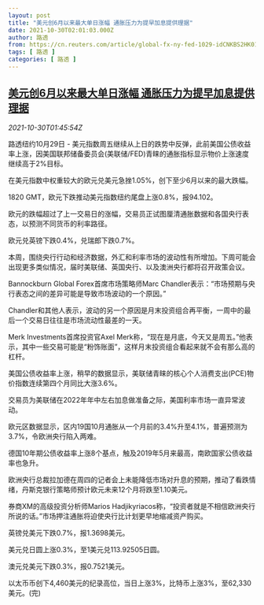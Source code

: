```yaml
---
layout: post
title: "美元创6月以来最大单日涨幅 通胀压力为提早加息提供理据"
date: 2021-10-30T02:01:03.000Z
author: 路透
from: https://cn.reuters.com/article/global-fx-ny-fed-1029-idCNKBS2HK01C
tags: [ 路透 ]
categories: [ 路透 ]
---
```

<!--1635559263000-->
[美元创6月以来最大单日涨幅 通胀压力为提早加息提供理据](https://cn.reuters.com/article/global-fx-ny-fed-1029-idCNKBS2HK01C)
------

<div>
<div><i>2021-10-30T01:45:54Z</i></div><p>路透纽约10月29日 - 美元指数周五继续从上日的跌势中反弹，此前美国公债收益率上涨，因美国联邦储备委员会(美联储/FED)青睐的通胀指标显示物价上涨速度继续高于2%目标。</p><p>在美元指数中权重较大的欧元兑美元急挫1.05%，创下至少6月以来的最大跌幅。</p><p>1820 GMT，欧元下跌推动美元指数纽约尾盘上涨0.8%，报94.102。</p><p>欧元的跌幅超过了上一交易日的涨幅，交易员正试图厘清通胀数据和各国央行表态，以预测不同货币的利率路径。</p><p>欧元兑英镑下跌0.4%，兑瑞郎下跌0.7%。</p><p>本周，围绕央行行动和经济数据，外汇和利率市场的波动性有所增加。下周可能会出现更多类似情况，届时美联储、英国央行、以及澳洲央行都将召开政策会议。</p><p>Bannockburn Global Forex首席市场策略师Marc Chandler表示：“市场预期与央行表态之间的差异可能是导致市场波动的一个原因。”</p><p>Chandler和其他人表示，波动的另一个原因是月末投资组合再平衡，一周中的最后一个交易日往往是市场流动性最差的一天。</p><p>Merk Investments首席投资官Axel Merk称，“现在是月底，今天又是周五。”他表示，其中一些交易可能是“粉饰账面”，这样月末投资组合看起来就不会有那么高的杠杆。</p><p>美国公债收益率上涨，稍早的数据显示，美联储青睐的核心个人消费支出(PCE)物价指数连续第四个月同比大涨3.6%。</p><p>交易员为美联储在2022年年中左右加息做准备之际，美国利率市场一直异常波动。</p><p>欧元区数据显示，区内19国10月通胀从一个月前的3.4%升至4.1%，普遍预测为3.7%，令欧洲央行陷入两难。</p><p>德国10年期公债收益率上涨8个基点，触及2019年5月来最高，南欧国家公债收益率也急升。</p><p>欧洲央行总裁拉加德在周四的记者会上未能降低市场对升息的预期，推动了看跌情绪，丹斯克银行策略师预计欧元未来12个月将跌至1.10美元。</p><p>券商XM的高级投资分析师Marios Hadjikyriacos称，“投资者就是不相信欧洲央行所说的话。”市场押注通胀将迫使央行比计划更早地缩减资产购买。</p><p>英镑兑美元下跌0.7%，报1.3698美元。</p><p>美元兑日圆上涨0.3%，至1美元兑113.92505日圆。</p><p>澳元兑美元下跌0.3%，报0.7521美元。</p><p>以太币币创下4,460美元的纪录高位，当日上涨3%，比特币上涨3%，至62,330美元。(完)</p>
</div>
